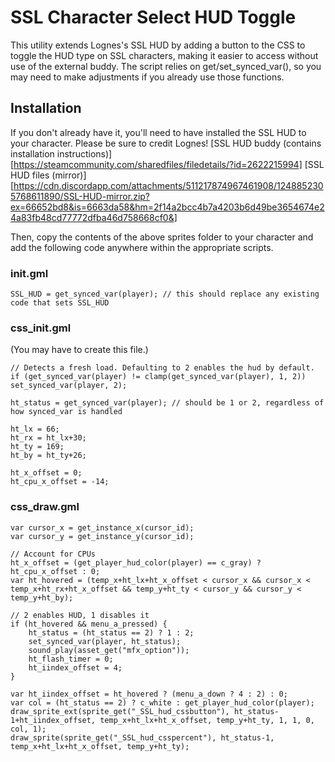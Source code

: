 # SSL Character Select HUD Toggle  

This utility extends Lognes's SSL HUD by adding a button to the CSS to toggle the HUD type on SSL characters, making it easier to access without use of the external buddy. The script relies on get/set_synced_var(), so you may need to make adjustments if you already use those functions.  

## Installation  
If you don't already have it, you'll need to have installed the SSL HUD to your character. Please be sure to credit Lognes!
[SSL HUD buddy (contains installation instructions)][https://steamcommunity.com/sharedfiles/filedetails/?id=2622215994]
[SSL HUD files (mirror)][https://cdn.discordapp.com/attachments/511217874967461908/1248852305768611890/SSL-HUD-mirror.zip?ex=66652bd8&is=6663da58&hm=2f14a2bcc4b7a4203b6d49be3654674e24a83fb48cd77772dfba46d758668cf0&]

Then, copy the contents of the above sprites folder to your character and add the following code anywhere within the appropriate scripts.  

### init.gml  
```
SSL_HUD = get_synced_var(player); // this should replace any existing code that sets SSL_HUD
```

### css_init.gml  
(You may have to create this file.)  
```
// Detects a fresh load. Defaulting to 2 enables the hud by default.
if (get_synced_var(player) != clamp(get_synced_var(player), 1, 2)) set_synced_var(player, 2); 

ht_status = get_synced_var(player); // should be 1 or 2, regardless of how synced_var is handled

ht_lx = 66;
ht_rx = ht_lx+30;
ht_ty = 169;
ht_by = ht_ty+26;

ht_x_offset = 0;
ht_cpu_x_offset = -14;
```

### css_draw.gml  
```
var cursor_x = get_instance_x(cursor_id);
var cursor_y = get_instance_y(cursor_id);

// Account for CPUs
ht_x_offset = (get_player_hud_color(player) == c_gray) ? ht_cpu_x_offset : 0;
var ht_hovered = (temp_x+ht_lx+ht_x_offset < cursor_x && cursor_x < temp_x+ht_rx+ht_x_offset && temp_y+ht_ty < cursor_y && cursor_y < temp_y+ht_by);

// 2 enables HUD, 1 disables it
if (ht_hovered && menu_a_pressed) {
	ht_status = (ht_status == 2) ? 1 : 2;
    set_synced_var(player, ht_status);
    sound_play(asset_get("mfx_option"));
    ht_flash_timer = 0;
    ht_iindex_offset = 4;
}

var ht_iindex_offset = ht_hovered ? (menu_a_down ? 4 : 2) : 0;
var col = (ht_status == 2) ? c_white : get_player_hud_color(player);
draw_sprite_ext(sprite_get("_SSL_hud_cssbutton"), ht_status-1+ht_iindex_offset, temp_x+ht_lx+ht_x_offset, temp_y+ht_ty, 1, 1, 0, col, 1);
draw_sprite(sprite_get("_SSL_hud_csspercent"), ht_status-1, temp_x+ht_lx+ht_x_offset, temp_y+ht_ty);
```